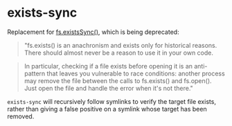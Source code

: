 exists-sync
===========

Replacement for [fs.existsSync()](https://nodejs.org/api/fs.html#fs_fs_exists_path_callback), which is being deprecated: 

> "fs.exists() is an anachronism and exists only for historical reasons. There should almost never be a reason to use it in your own code.

> In particular, checking if a file exists before opening it is an anti-pattern that leaves you vulnerable to race conditions: another process may remove the file between the calls to fs.exists() and fs.open(). Just open the file and handle the error when it's not there."

`exists-sync` will recursively follow symlinks to verify the target file exists, rather than giving a false positive on a symlink whose target has been removed.